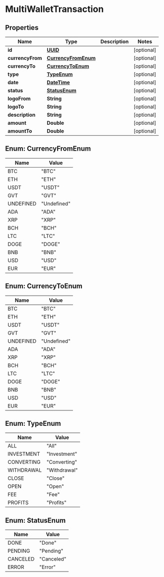 
# MultiWalletTransaction

## Properties
Name | Type | Description | Notes
------------ | ------------- | ------------- | -------------
**id** | [**UUID**](UUID.md) |  |  [optional]
**currencyFrom** | [**CurrencyFromEnum**](#CurrencyFromEnum) |  |  [optional]
**currencyTo** | [**CurrencyToEnum**](#CurrencyToEnum) |  |  [optional]
**type** | [**TypeEnum**](#TypeEnum) |  |  [optional]
**date** | [**DateTime**](DateTime.md) |  |  [optional]
**status** | [**StatusEnum**](#StatusEnum) |  |  [optional]
**logoFrom** | **String** |  |  [optional]
**logoTo** | **String** |  |  [optional]
**description** | **String** |  |  [optional]
**amount** | **Double** |  |  [optional]
**amountTo** | **Double** |  |  [optional]


<a name="CurrencyFromEnum"></a>
## Enum: CurrencyFromEnum
Name | Value
---- | -----
BTC | &quot;BTC&quot;
ETH | &quot;ETH&quot;
USDT | &quot;USDT&quot;
GVT | &quot;GVT&quot;
UNDEFINED | &quot;Undefined&quot;
ADA | &quot;ADA&quot;
XRP | &quot;XRP&quot;
BCH | &quot;BCH&quot;
LTC | &quot;LTC&quot;
DOGE | &quot;DOGE&quot;
BNB | &quot;BNB&quot;
USD | &quot;USD&quot;
EUR | &quot;EUR&quot;


<a name="CurrencyToEnum"></a>
## Enum: CurrencyToEnum
Name | Value
---- | -----
BTC | &quot;BTC&quot;
ETH | &quot;ETH&quot;
USDT | &quot;USDT&quot;
GVT | &quot;GVT&quot;
UNDEFINED | &quot;Undefined&quot;
ADA | &quot;ADA&quot;
XRP | &quot;XRP&quot;
BCH | &quot;BCH&quot;
LTC | &quot;LTC&quot;
DOGE | &quot;DOGE&quot;
BNB | &quot;BNB&quot;
USD | &quot;USD&quot;
EUR | &quot;EUR&quot;


<a name="TypeEnum"></a>
## Enum: TypeEnum
Name | Value
---- | -----
ALL | &quot;All&quot;
INVESTMENT | &quot;Investment&quot;
CONVERTING | &quot;Converting&quot;
WITHDRAWAL | &quot;Withdrawal&quot;
CLOSE | &quot;Close&quot;
OPEN | &quot;Open&quot;
FEE | &quot;Fee&quot;
PROFITS | &quot;Profits&quot;


<a name="StatusEnum"></a>
## Enum: StatusEnum
Name | Value
---- | -----
DONE | &quot;Done&quot;
PENDING | &quot;Pending&quot;
CANCELED | &quot;Canceled&quot;
ERROR | &quot;Error&quot;



